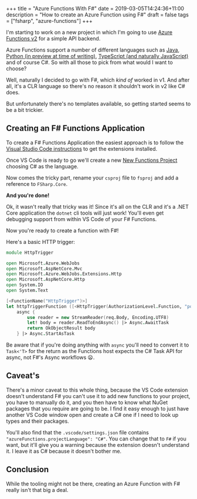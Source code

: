 +++
title = "Azure Functions With F#"
date = 2019-03-05T14:24:36+11:00
description = "How to create an Azure Function using F#"
draft = false
tags = ["fsharp", "azure-functions"]
+++

I'm starting to work on a new project in which I'm going to use [Azure Functions v2](https://docs.microsoft.com/en-us/azure/azure-functions/?WT.mc_id=aaronpowelldotcom-blog-aapowell) for a simple API backend.

Azure Functions support a number of different languages such as [Java](https://azure.microsoft.com/en-us/blog/announcing-the-general-availability-of-java-support-in-azure-functions/), [Python (in preview at time of writing)](https://docs.microsoft.com/en-us/azure/azure-functions/functions-create-first-function-python?WT.mc_id=aaronpowelldotcom-blog-aapowell), [TypeScript (and naturally JavaScript)](https://azure.microsoft.com/en-us/blog/improving-the-typescript-support-in-azure-functions/) and of course C#. So with all those to pick from what would I want to choose?

Well, naturally I decided to go with F#, which _kind of_ worked in v1. And after all, it's a CLR language so there's no reason it shouldn't work in v2 like C# does.

But unfortunately there's no templates available, so getting started seems to be a bit trickier.

## Creating an F# Functions Application

To create a F# Functions Application the easiest approach is to follow the [Visual Studio Code instructions](https://docs.microsoft.com/en-us/azure/azure-functions/functions-create-first-function-vs-code?WT.mc_id=aaronpowelldotcom-blog-aapowell) to get the extensions installed.

Once VS Code is ready to go we'll create a new [New Functions Project](https://docs.microsoft.com/en-us/azure/azure-functions/functions-create-first-function-vs-code#create-an-azure-functions-project) choosing C# as the language.

Now comes the tricky part, rename your `csproj` file to `fsproj` and add a reference to `FSharp.Core`.

**And you're done!**

Ok, it wasn't really that tricky was it! Since it's all on the CLR and it's a .NET Core application the `dotnet` cli tools will just work! You'll even get debugging support from within VS Code of your F# Functions.

Now you're ready to create a function with F#!

Here's a basic HTTP trigger:

```fsharp
module HttpTrigger

open Microsoft.Azure.WebJobs
open Microsoft.AspNetCore.Mvc
open Microsoft.Azure.WebJobs.Extensions.Http
open Microsoft.AspNetCore.Http
open System.IO
open System.Text

[<FunctionName("HttpTrigger")>]
let httpTriggerFunction ([<HttpTrigger(AuthorizationLevel.Function, "post", Route = null)>] req : HttpRequest) =
    async {
        use reader = new StreamReader(req.Body, Encoding.UTF8)
        let! body = reader.ReadToEndAsync() |> Async.AwaitTask
        return OkObjectResult body
    } |> Async.StartAsTask
```

Be aware that if you're doing anything with `async` you'll need to convert it to `Task<'T>` for the return as the Functions host expects the C# Task API for async, not F#'s Async workflows 😦.

## Caveat's

There's a minor caveat to this whole thing, because the VS Code extension doesn't understand F# you can't use it to add new functions to your project, you have to manually do it, and you then have to know what NuGet packages that you require are going to be. I find it easy enough to just have another VS Code window open and create a C# one if I need to look up types and their packages.

You'll also find that the `.vscode/settings.json` file contains `"azureFunctions.projectLanguage": "C#"`. You can change that to `F#` if you want, but it'll give you a warning because the extension doesn't understand it. I leave it as C# because it doesn't bother me.

## Conclusion

While the tooling might not be there, creating an Azure Function with F# really isn't that big a deal.